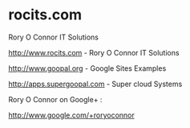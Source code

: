 # rocits.com
Rory O Connor IT Solutions

http://www.rocits.com - Rory O Connor IT Solutions

http://www.goopal.org - Google Sites Examples

http://apps.supergoopal.com - Super cloud Systems


Rory O Connor on Google+ : 

http://www.google.com/+roryoconnor
